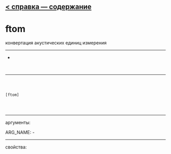 [< справка — содержание](index.html)
---

# ftom


конвертация акустических единиц измерения

---

-
<br>


---


```



[ftom]


            
```

---
аргументы:

ARG_NAME: -<br>

---
свойства:


